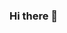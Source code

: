 ### Hi there 👋

<!--
**supreeth1011/supreeth1011** is a ✨ _special_ ✨ repository because its `README.md` (this file) appears on your GitHub profile.

Here are some ideas to get you started:

- 🔭 I’m currently pursuing my Master's degree
- 🌱 I’m currently learning Web Apps
- 💬 Ask me about anime and webseries
-->
